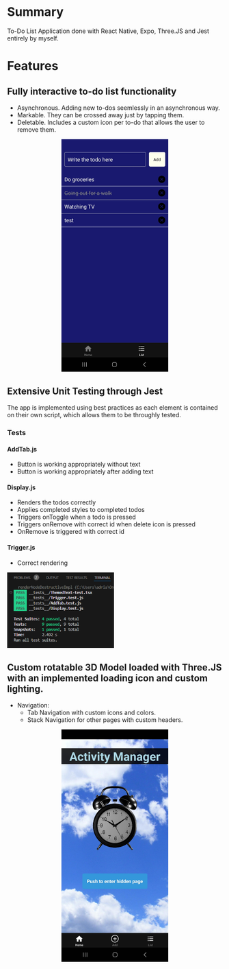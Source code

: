 # Summary
To-Do List Application done with React Native, Expo, Three.JS and Jest entirely by myself.

# Features
## Fully interactive to-do list functionality
  - Asynchronous. Adding new to-dos seemlessly in an asynchronous way.
  - Markable. They can be crossed away just by tapping them.
  - Deletable. Includes a custom icon per to-do that allows the user to remove them.
<p align="center">
<img src="screenshot2.jpg" width="250"/>
</p>

## Extensive Unit Testing through Jest
 The app is implemented using best practices as each element is contained on their own script, which allows them to be throughly tested.
### Tests
 #### AddTab.js
- Button is working appropriately without text
- Button is working appropriately after adding text
 #### Display.js
- Renders the todos correctly
- Applies completed styles to completed todos
- Triggers onToggle when a todo is pressed
- Triggers onRemove with correct id when delete icon is pressed
- OnRemove is triggered with correct id

 #### Trigger.js
- Correct rendering

<img src="screenshot3.png" width="250">
</p>

## Custom rotatable 3D Model loaded with Three.JS with an implemented loading icon and custom lighting.
- Navigation:
    - Tab Navigation with custom icons and colors.
    - Stack Navigation for other pages with custom headers.

<p align="center">
<img src="screenshot.jpg" width="250"/>
</p>

